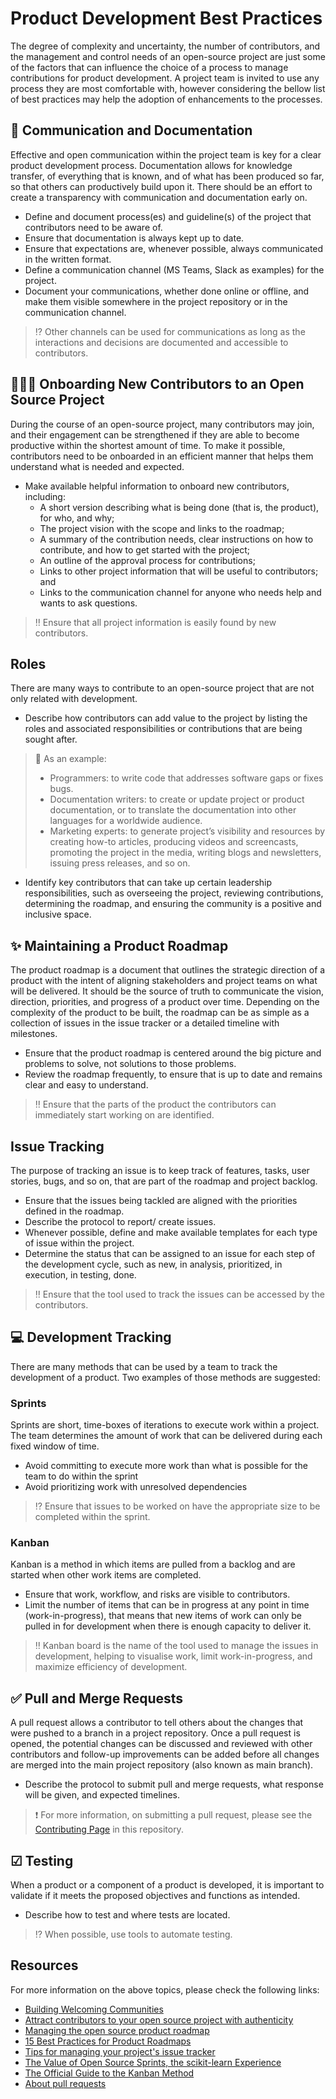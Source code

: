 # Product Development Best Practices

The degree of complexity and uncertainty, the number of contributors, and the management and control needs of an open-source project are just some of the factors that can influence the choice of a process to manage contributions for product development. A project team is invited to use any process they are most comfortable with, however considering the bellow list of best practices may help the adoption of enhancements to the processes. 

## 📝 Communication and Documentation 

Effective and open communication within the project team is key for a clear product development process. Documentation allows for knowledge transfer, of everything that is known, and of what has been produced so far, so that others can productively build upon it. There should be an effort to create a transparency with communication and documentation early on.

- Define and document process(es) and guideline(s) of the project that contributors need to be aware of.
- Ensure that documentation is always kept up to date.
- Ensure that expectations are, whenever possible, always communicated in the written format.
- Define a communication channel (MS Teams, Slack as examples) for the project.
- Document your communications, whether done online or offline, and make them visible somewhere in the project repository or in the communication channel.

> :interrobang: Other channels can be used for communications as long as the interactions and decisions are documented and accessible to contributors.

## 👩🏽‍💻 Onboarding New Contributors to an Open Source Project

During the course of an open-source project, many contributors may join, and their engagement can be strengthened if they are able to become productive within the shortest amount of time. To make it possible, contributors need to be onboarded in an efficient manner that helps them understand what is needed and expected.

- Make available helpful information to onboard new contributors, including:
  - A short version describing what is being done (that is, the product), for who, and why;
  - The project vision with the scope and links to the roadmap;
  - A summary of the contribution needs, clear instructions on how to contribute, and how to get started with the project;
  - An outline of the approval process for contributions;
  - Links to other project information that will be useful to contributors; and
  - Links to the communication channel for anyone who needs help and wants to ask questions.

> :bangbang: Ensure that all project information is easily found by new contributors.

## Roles

There are many ways to contribute to an open-source project that are not only related with development.

- Describe how contributors can add value to the project by listing the roles and associated responsibilities or contributions that are being sought after.
> :memo: As an example:
> - Programmers: to write code that addresses software gaps or fixes bugs.
> - Documentation writers: to create or update project or product documentation, or to translate the documentation into other languages for a worldwide audience.
> - Marketing experts: to generate project’s visibility and resources by creating how-to articles, producing videos and screencasts, promoting the project in the media, writing blogs and newsletters, issuing press releases, and so on.
- Identify key contributors that can take up certain leadership responsibilities, such as overseeing the project, reviewing contributions, determining the roadmap, and ensuring the community is a positive and inclusive space.

## ✨ Maintaining a Product Roadmap

The product roadmap is a document that outlines the strategic direction of a product with the intent of aligning stakeholders and project teams on what will be delivered. It should be the source of truth to communicate the vision, direction, priorities, and progress of a product over time. Depending on the complexity of the product to be built, the roadmap can be as simple as a collection of issues in the issue tracker or a detailed timeline with milestones.

- Ensure that the product roadmap is centered around the big picture and problems to solve, not solutions to those problems.
- Review the roadmap frequently, to ensure that is up to date and remains clear and easy to understand.

> :bangbang: Ensure that the parts of the product the contributors can immediately start working on are identified.

## Issue Tracking

The purpose of tracking an issue is to keep track of features, tasks, user stories, bugs, and so on, that are part of the roadmap and project backlog.

- Ensure that the issues being tackled are aligned with the priorities defined in the roadmap.
- Describe the protocol to report/ create issues.
- Whenever possible, define and make available templates for each type of issue within the project.
- Determine the status that can be assigned to an issue for each step of the development cycle, such as new, in analysis, prioritized, in execution, in testing, done.

> :bangbang: Ensure that the tool used to track the issues can be accessed by the contributors.

## 💻 Development Tracking 

There are many methods that can be used by a team to track the development of a product. Two examples of those methods are suggested: 

### Sprints

Sprints are short, time-boxes of iterations to execute work within a project. The team determines the amount of work that can be delivered during each fixed window of time.

- Avoid committing to execute more work than what is possible for the team to do within the sprint
- Avoid prioritizing work with unresolved dependencies

> :interrobang: Ensure that issues to be worked on have the appropriate size to be completed within the sprint.

### Kanban

Kanban is a method in which items are pulled from a backlog and are started when other work items are completed.

-	Ensure that work, workflow, and risks are visible to contributors.
-	Limit the number of items that can be in progress at any point in time (work-in-progress), that means that new items of work can only be pulled in for development when there is enough capacity to deliver it.

> :bangbang: Kanban board is the name of the tool used to manage the issues in development, helping to visualise work, limit work-in-progress, and maximize efficiency of development.

## ✅ Pull and Merge Requests 

A pull request allows a contributor to tell others about the changes that were pushed to a branch in a project repository. Once a pull request is opened, the potential changes can be discussed and reviewed with other contributors and follow-up improvements can be added before all changes are merged into the main project repository (also known as main branch). 

- Describe the protocol to submit pull and merge requests, what response will be given, and expected timelines.

> :heavy_exclamation_mark: For more information, on submitting a pull request, please see the [Contributing Page](https://github.com/WorldHealthOrganization/open-source-communication-channel/blob/main/CONTRIBUTING.md) in this repository.

## ☑ Testing

When a product or a component of a product is developed, it is important to validate if it meets the proposed objectives and functions as intended.

- Describe how to test and where tests are located.

> :interrobang: When possible, use tools to automate testing.

## Resources
For more information on the above topics, please check the following links:
- [Building Welcoming Communities](https://opensource.guide/building-community/)
- [Attract contributors to your open source project with authenticity](https://opensource.com/article/22/6/attract-contributors-open-source-project)
- [Managing the open source product roadmap](https://opensource.com/article/21/9/open-source-product-roadmap)
- [15 Best Practices for Product Roadmaps](https://terem.tech/15-best-practices-for-product-roadmaps/)
- [Tips for managing your project's issue tracker](https://opensource.com/life/16/7/how-take-your-projects-github-issues-good-great)
- [The Value of Open Source Sprints, the scikit-learn Experience](https://blog.scikit-learn.org/events/sprints-value/)
- [The Official Guide to the Kanban Method](https://kanban.university/kanban-guide/#kanban-method)
- [About pull requests](https://docs.github.com/en/pull-requests/collaborating-with-pull-requests/proposing-changes-to-your-work-with-pull-requests/about-pull-requests)
